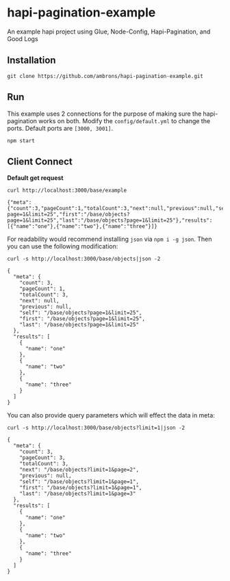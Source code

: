 # hapi-pagination-example

An example hapi project using Glue, Node-Config, Hapi-Pagination, and Good Logs

## Installation
```
git clone https://github.com/ambrons/hapi-pagination-example.git
```

## Run

This example uses 2 connections for the purpose of making sure the hapi-pagination works on both.
Modify the `config/default.yml` to change the ports.  Default ports are `[3000, 3001]`.

```
npm start
```

## Client Connect

**Default get request**
```
curl http://localhost:3000/base/example
```
```
{"meta":{"count":3,"pageCount":1,"totalCount":3,"next":null,"previous":null,"self":"/base/objects?page=1&limit=25","first":"/base/objects?page=1&limit=25","last":"/base/objects?page=1&limit=25"},"results":[{"name":"one"},{"name":"two"},{"name":"three"}]}
```

For readability would recommend installing `json` via `npm i -g json`.
Then you can use the following modification:

```
curl -s http://localhost:3000/base/objects|json -2
```
```
{
  "meta": {
    "count": 3,
    "pageCount": 1,
    "totalCount": 3,
    "next": null,
    "previous": null,
    "self": "/base/objects?page=1&limit=25",
    "first": "/base/objects?page=1&limit=25",
    "last": "/base/objects?page=1&limit=25"
  },
  "results": [
    {
      "name": "one"
    },
    {
      "name": "two"
    },
    {
      "name": "three"
    }
  ]
}
```

You can also provide query parameters which will effect the data in meta:
```
curl -s http://localhost:3000/base/objects?limit=1|json -2
```
```
{
  "meta": {
    "count": 3,
    "pageCount": 3,
    "totalCount": 3,
    "next": "/base/objects?limit=1&page=2",
    "previous": null,
    "self": "/base/objects?limit=1&page=1",
    "first": "/base/objects?limit=1&page=1",
    "last": "/base/objects?limit=1&page=3"
  },
  "results": [
    {
      "name": "one"
    },
    {
      "name": "two"
    },
    {
      "name": "three"
    }
  ]
}
```
